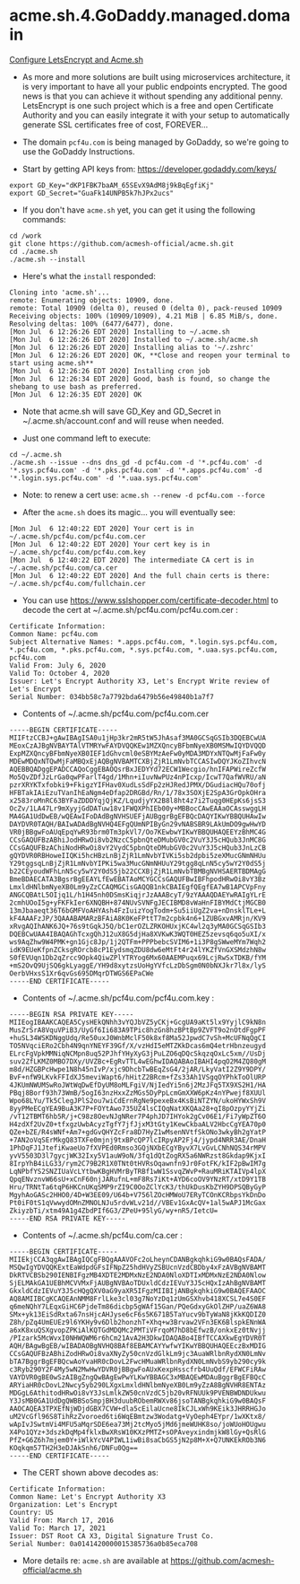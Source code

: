 # acme.sh.4.GoDaddy.managed.domain

[Configure LetsEncrypt and Acme.sh](https://github.com/acmesh-official/acme.sh)

- As more and more solutions are built using microservices architecture, it is very important to have all your public endpoints encrypted. The good news is that you can achieve it without spending any additional penny. LetsEncrypt is one such project which is a free and open Certificate Authority and you can easily integrate it with your setup to automatically generate SSL certificates free of cost, FOREVER…

- The domain `pcf4u.com` is being managed by GoDaddy, so we're going to use the GoDaddy Instructions.

- Start by getting API keys from: https://developer.godaddy.com/keys/

```
export GD_Key="dKP1FBK7baAM_65SEvX9AdM8j9kBqEgfiKj"
export GD_Secret="GuaFk14UNPB5k7hJPx2ucs"
```

- If you don't have `acme.sh` yet, you can get it using the following commands:

```
cd /work
git clone https://github.com/acmesh-official/acme.sh.git
cd ./acme.sh
./acme.sh --install
```
- Here's what the `install` responded:

```
Cloning into 'acme.sh'...
remote: Enumerating objects: 10909, done.
remote: Total 10909 (delta 0), reused 0 (delta 0), pack-reused 10909
Receiving objects: 100% (10909/10909), 4.21 MiB | 6.85 MiB/s, done.
Resolving deltas: 100% (6477/6477), done.
[Mon Jul  6 12:26:26 EDT 2020] Installing to ~/.acme.sh
[Mon Jul  6 12:26:26 EDT 2020] Installed to ~/.acme.sh/acme.sh
[Mon Jul  6 12:26:26 EDT 2020] Installing alias to '~/.zshrc'
[Mon Jul  6 12:26:26 EDT 2020] OK, **Close and reopen your terminal to start using acme.sh**
[Mon Jul  6 12:26:26 EDT 2020] Installing cron job
[Mon Jul  6 12:26:34 EDT 2020] Good, bash is found, so change the shebang to use bash as preferred.
[Mon Jul  6 12:26:35 EDT 2020] OK
```

- Note that acme.sh will save GD_Key and GD_Secret in ~/.acme.sh/account.conf and will reuse when needed.

- Just one command left to execute:

```
cd ~/.acme.sh
./acme.sh --issue --dns dns_gd -d pcf4u.com -d '*.pcf4u.com' -d '*.sys.pcf4u.com' -d '*.pks.pcf4u.com' -d '*.apps.pcf4u.com' -d '*.login.sys.pcf4u.com' -d '*.uaa.sys.pcf4u.com'
```

- Note: to renew a cert use: `acme.sh --renew -d pcf4u.com --force`

- After the `acme.sh` does its magic... you will eventually see:

```
[Mon Jul  6 12:40:22 EDT 2020] Your cert is in  ~/.acme.sh/pcf4u.com/pcf4u.com.cer 
[Mon Jul  6 12:40:22 EDT 2020] Your cert key is in  ~/.acme.sh/pcf4u.com/pcf4u.com.key 
[Mon Jul  6 12:40:22 EDT 2020] The intermediate CA cert is in  ~/.acme.sh/pcf4u.com/ca.cer 
[Mon Jul  6 12:40:22 EDT 2020] And the full chain certs is there:  ~/.acme.sh/pcf4u.com/fullchain.cer 
```

- You can use https://www.sslshopper.com/certificate-decoder.html to decode the cert at ~/.acme.sh/pcf4u.com/pcf4u.com.cer :

```
Certificate Information:
Common Name: pcf4u.com
Subject Alternative Names: *.apps.pcf4u.com, *.login.sys.pcf4u.com, *.pcf4u.com, *.pks.pcf4u.com, *.sys.pcf4u.com, *.uaa.sys.pcf4u.com, pcf4u.com
Valid From: July 6, 2020
Valid To: October 4, 2020
Issuer: Let's Encrypt Authority X3, Let's Encrypt Write review of Let's Encrypt
Serial Number: 034bb58c7a7792bda6479b56e49840b1a7f7
```

- Contents of ~/.acme.sh/pcf4u.com/pcf4u.com.cer 

```
-----BEGIN CERTIFICATE-----
MIIFtzCCBJ+gAwIBAgISA0u1jHp3kr2mR5tW5JhAsaf3MA0GCSqGSIb3DQEBCwUA
MEoxCzAJBgNVBAYTAlVTMRYwFAYDVQQKEw1MZXQncyBFbmNyeXB0MSMwIQYDVQQD
ExpMZXQncyBFbmNyeXB0IEF1dGhvcml0eSBYMzAeFw0yMDA3MDYxNTQwMjFaFw0y
MDEwMDQxNTQwMjFaMBQxEjAQBgNVBAMTCXBjZjR1LmNvbTCCASIwDQYJKoZIhvcN
AQEBBQADggEPADCCAQoCggEBAOQsrBxJEDYYd72ECW1Wecgio/hnIFAPWireZcfW
Mo5QvZDfJzLrGa0qwPFarlT4gd/1Mhn+iIuvNwPUz4nPIcxp/IcwT7QafWVRU/aN
pzrXRYKTxfobki9+FkigzYIFHav0XudLsSdFp2zHJRedJPMX/DGudiacHQu70ofj
HFBTakIAiEzuTVanIhEaNgm4eDfap2DRGBd/Rn/1/78x3SOXjE2SpA3GrOpkOHra
x2583roMnRC63BYFaZDDDYqjQjKZ/LqudjyYX2B8l8ht4z7i2Tuqg0HEpKs6jsS3
OcZv/1LA47Lr9mXyyjGdDATuw18v1FWQXPhIEb00y+MBBocCAwEAAaOCAsswggLH
MA4GA1UdDwEB/wQEAwIFoDAdBgNVHSUEFjAUBggrBgEFBQcDAQYIKwYBBQUHAwIw
DAYDVR0TAQH/BAIwADAdBgNVHQ4EFgQUmNPIByGn29vNABSBR9LAkUmDO9gwHwYD
VR0jBBgwFoAUqEpqYwR93brm0Tm3pkVl7/Oo7KEwbwYIKwYBBQUHAQEEYzBhMC4G
CCsGAQUFBzABhiJodHRwOi8vb2NzcC5pbnQteDMubGV0c2VuY3J5cHQub3JnMC8G
CCsGAQUFBzAChiNodHRwOi8vY2VydC5pbnQteDMubGV0c2VuY3J5cHQub3JnLzCB
gQYDVR0RBHoweIIQKi5hcHBzLnBjZjR1LmNvbYIVKi5sb2dpbi5zeXMucGNmNHUu
Y29tggsqLnBjZjR1LmNvbYIPKi5wa3MucGNmNHUuY29tgg8qLnN5cy5wY2Y0dS5j
b22CEyoudWFhLnN5cy5wY2Y0dS5jb22CCXBjZjR1LmNvbTBMBgNVHSAERTBDMAgG
BmeBDAECATA3BgsrBgEEAYLfEwEBATAoMCYGCCsGAQUFBwIBFhpodHRwOi8vY3Bz
LmxldHNlbmNyeXB0Lm9yZzCCAQMGCisGAQQB1nkCBAIEgfQEgfEA7wB1APCVpFny
ANGCQBAtL5OIjq1L/h1H45nh0DSmsKiqjrJzAAABcyT/9zYAAAQDAEYwRAIgYLrE
2cmhUOoI5g+yFKFkIer6XNQBH+874NUvSVNFgJECIBMD8vWaHnFIBYMdCtjMGCB0
13mJbaaeqt36T6bGMFVoAHYAsh4FzIuizYogTodm+Su5iiUgZ2va+nDnsklTLe+L
kF4AAAFzJP/3QAAABAMARzBFAiA8K0KeFPttT7m2cpbk4n6+1ZUBGxvAMRjn/KV9
xRvgAQIhANK6JQ+76s9tGqkJ5Q/bC1erOZLZRKOHUxjKC4wl2q3yMA0GCSqGSIb3
DQEBCwUAA4IBAQAGhTcxgQhJ12uX8G5djHa8XVKwK3WQT0HEZ5zevsq6qo5uXI/x
ws9AqZhw9W4PMK+gn1Gjc8Jp/1j2QTFm+PPPbebcSVIM6+1i3P8gSWweMYm7Wqh2
idK9EUeKfpnZCksgROrcb8cP1EydsmqZDU8dw6eMtFt4r24lYKZfVnGXSMdzhN8w
S0fEVUqn1Db2qZrcc9Opk4QiwZPlYTRYog6Mx60AAEMPuqx69LcjRwSxTDKB/fYM
+mS2OvQ9UjSQ6gkLyaggE/YH9d8xytzsUoHgYVfcLzDbSgm0N0bNXJkr7l8x/lyS
OerbVHxsS1Xr6qvGs695DMqrDTWGS6EPaCWe
-----END CERTIFICATE-----
```

- Contents of ~/.acme.sh/pcf4u.com/pcf4u.com.key :

```
-----BEGIN RSA PRIVATE KEY-----
MIIEogIBAAKCAQEA5CysHEkQNhh3vYQJbVZ5yCKj+GcgUA9aKt5lx9YyjlC9kN8n
MusZrSrA8VquVPiB3/UyGf6Ii683A9TPic8hzGn8hzBPtBp9ZVFT9o2nOtdFgpPF
+huSL34WSKDNggUdq/Re50uxJ0WnbMclF50k8xf8Ma52JpwdC7vSh+McUFNqQgCI
TO5NVqciERo2Cbh4N9qnYNEYF39Gf/X/vzHdI5eMTZKkDcas6mQ4etrHbnzeugyd
ELrcFgVpkMMNiqNCMpn8uq52PJhfYHyXyG3jPuLZO6qDQcSkqzqOxLc5xm//UsDj
suv2ZfLKMZ0MBO7DXy/UVZBc+EgRvTTL4wEGhwIDAQABAoIBAHI4pqO2M4ZQ80gM
m8d/HZGBPcHwpe1N8h45nIvP/xjc9DhcbTwBEqZsG4/2jAR/LkyVatI2Z9Y9DPY/
BvF+nfW9LKvkFFIdXJ5meviWapt6/hHitZ2BRcm+fZs33Ah1VSgqOYPhkToOlURP
4JKUmNWUMSwRoJWtWqDwEfDyUM8oMLFgiV/NjIedYi5n6j2MzJFq5TX9XS2H1/HA
PBqj8Borf93h73WmB/5ogI63nzHxxZzMGs5DyPpLcmGmXXW6pKz4nYPwejf8XUUl
Wpo68LYu/Tk5ClegJPlS2ou7wiCdErnRgNe9pexeBx4KsBiNTZYN/ukoHYWxSh9V
8yyPMeECgYEA9BuA3K7P+FOYtAwo735UZ4lsCIQqNatXKQAa28+qI8pOzpyYYjZi
/vT12TBMT6hb5R/j+C98z8OevNJgNRer7P4phJD7IHYok2gCv06E1/Fi7yWpZT6O
H4zdXf2UvZ0+tfxgzUwbAcyzTgfY7jfJjxM3tGty1KewCkbaALV2HbcCgYEA70p0
QZe+bZE/R4sWNf+Am7+gdGvQHYZcFra8D7HyZ1wMsenNVtfSkONo3wkyBh2gYatP
+7AN2oVqSErMkgQ83TXFe0mjnj9txBPcQP7lcIRpyAP2Fj4/jypd4NRR3AE/DnaH
1PhDqFJ1JtefiKwaeUo7fXVPEd0Rmso3GQjNXbECgYByvX7LvGvLCNhNQS34rMPV
yvV5503D3l7gycjWK32Ixy5V1auW9oN/3fq1dQtZogRX5a6NWRzst8Gkdap9KjxI
8IrpYhB4iLG33/rym2C79B2R1X0TNt0tHVRsOqawnfn9Jr0FotFK/kIF2pBwIM7g
LqNPbfYS2SNZIUaVcLYtbwKBgHVMrByTRBf1wW1SsvqZWvP+RauMRiKTAIVp4lpX
QpqENvznvW66sU+xCnF60njJARufnL+mF8Rs7iKt+AYD6coOV9YNzRT/xtD9Y1TB
Hru/TRNtTa6tqP6HKCnUKqSMP9rZI9C0OoZClYcK3/thUkDusKbZYH9DPSQByGyP
MgyhAoGASc2HHO0/4D+W3EE09/U64b+V756lZOcHMWoU7ERyTCOnKCRbpsYkDnDo
Pt0iF0tS1qVwwydOMnZMNOLNJu5rdvWLv21d//VBEv1GxAcQV+1al5wAPJ1McGax
ZkiyzbTi/xtm49A1g4ZbdPIf6G3/ZPeU+95lyG/wy+nR5/IetcU=
-----END RSA PRIVATE KEY-----
```

- Contents of ~/.acme.sh/pcf4u.com/ca.cer  :

```
-----BEGIN CERTIFICATE-----
MIIEkjCCA3qgAwIBAgIQCgFBQgAAAVOFc2oLheynCDANBgkqhkiG9w0BAQsFADA/
MSQwIgYDVQQKExtEaWdpdGFsIFNpZ25hdHVyZSBUcnVzdCBDby4xFzAVBgNVBAMT
DkRTVCBSb290IENBIFgzMB4XDTE2MDMxNzE2NDA0NloXDTIxMDMxNzE2NDA0Nlow
SjELMAkGA1UEBhMCVVMxFjAUBgNVBAoTDUxldCdzIEVuY3J5cHQxIzAhBgNVBAMT
GkxldCdzIEVuY3J5cHQgQXV0aG9yaXR5IFgzMIIBIjANBgkqhkiG9w0BAQEFAAOC
AQ8AMIIBCgKCAQEAnNMM8FrlLke3cl03g7NoYzDq1zUmGSXhvb418XCSL7e4S0EF
q6meNQhY7LEqxGiHC6PjdeTm86dicbp5gWAf15Gan/PQeGdxyGkOlZHP/uaZ6WA8
SMx+yk13EiSdRxta67nsHjcAHJyse6cF6s5K671B5TaYucv9bTyWaN8jKkKQDIZ0
Z8h/pZq4UmEUEz9l6YKHy9v6Dlb2honzhT+Xhq+w3Brvaw2VFn3EK6BlspkENnWA
a6xK8xuQSXgvopZPKiAlKQTGdMDQMc2PMTiVFrqoM7hD8bEfwzB/onkxEz0tNvjj
/PIzark5McWvxI0NHWQWM6r6hCm21AvA2H3DkwIDAQABo4IBfTCCAXkwEgYDVR0T
AQH/BAgwBgEB/wIBADAOBgNVHQ8BAf8EBAMCAYYwfwYIKwYBBQUHAQEEczBxMDIG
CCsGAQUFBzABhiZodHRwOi8vaXNyZy50cnVzdGlkLm9jc3AuaWRlbnRydXN0LmNv
bTA7BggrBgEFBQcwAoYvaHR0cDovL2FwcHMuaWRlbnRydXN0LmNvbS9yb290cy9k
c3Ryb290Y2F4My5wN2MwHwYDVR0jBBgwFoAUxKexpHsscfrb4UuQdf/EFWCFiRAw
VAYDVR0gBE0wSzAIBgZngQwBAgEwPwYLKwYBBAGC3xMBAQEwMDAuBggrBgEFBQcC
ARYiaHR0cDovL2Nwcy5yb290LXgxLmxldHNlbmNyeXB0Lm9yZzA8BgNVHR8ENTAz
MDGgL6AthitodHRwOi8vY3JsLmlkZW50cnVzdC5jb20vRFNUUk9PVENBWDNDUkwu
Y3JsMB0GA1UdDgQWBBSoSmpjBH3duubRObemRWXv86jsoTANBgkqhkiG9w0BAQsF
AAOCAQEA3TPXEfNjWDjdGBX7CVW+dla5cEilaUcne8IkCJLxWh9KEik3JHRRHGJo
uM2VcGfl96S8TihRzZvoroed6ti6WqEBmtzw3Wodatg+VyOeph4EYpr/1wXKtx8/
wApIvJSwtmVi4MFU5aMqrSDE6ea73Mj2tcMyo5jMd6jmeWUHK8so/joWUoHOUgwu
X4Po1QYz+3dszkDqMp4fklxBwXRsW10KXzPMTZ+sOPAveyxindmjkW8lGy+QsRlG
PfZ+G6Z6h7mjem0Y+iWlkYcV4PIWL1iwBi8saCbGS5jN2p8M+X+Q7UNKEkROb3N6
KOqkqm57TH2H3eDJAkSnh6/DNFu0Qg==
-----END CERTIFICATE-----
```

- The CERT shown above decodes as:

```
Certificate Information:
Common Name: Let's Encrypt Authority X3
Organization: Let's Encrypt
Country: US
Valid From: March 17, 2016
Valid To: March 17, 2021
Issuer: DST Root CA X3, Digital Signature Trust Co.
Serial Number: 0a0141420000015385736a0b85eca708
```

- More details re: `acme.sh` are available at https://github.com/acmesh-official/acme.sh




